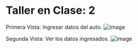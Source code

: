# Taller en Clase: 2
Primera Vista: Ingresar datos del auto.
![image](https://github.com/user-attachments/assets/22496612-0813-4aff-9890-826adc820117)

Segunda Vista: Ver los datos ingresados.
![image](https://github.com/user-attachments/assets/53f95827-f043-470b-b036-42f98e7b2477)
